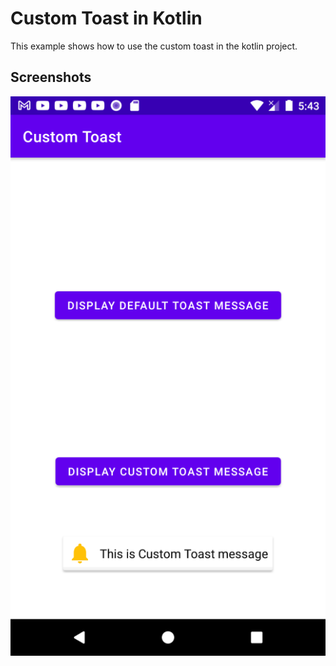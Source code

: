 
# Custom Toast in Kotlin 

This example shows how to use the custom toast in the kotlin project.

## Screenshots

![App Screenshot](https://github.com/Roshendz/CustomToast/blob/master/app/src/main/res/drawable-v24/screenshot_1.png)
